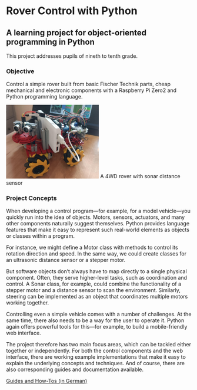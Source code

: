 # Rover Control with Python

## A learning project for object-oriented programming in Python

This project addresses pupils of nineth to tenth grade.

### Objective

Control a simple rover built from basic Fischer Technik parts, cheap mechanical
and electronic components with a Raspberry Pi Zero2 and Python programming language. 
 
<img src="docs/images/rover2.png" alt="a 4WD rover" style="width:50%; height:auto;">
A 4WD rover with sonar distance sensor 

### Project Concepts
When developing a control program—for example, for a model vehicle—you quickly 
run into the idea of objects. Motors, sensors, actuators, and many other components 
naturally suggest themselves. Python provides language features that make it easy 
to represent such real-world elements as objects or classes within a program.

For instance, we might define a Motor class with methods to control its 
rotation direction and speed. In the same way, we could create classes for an 
ultrasonic distance sensor or a stepper motor.

But software objects don’t always have to map directly to a single physical component. 
Often, they serve higher-level tasks, such as coordination and control. 
A Sonar class, for example, could combine the functionality of a stepper motor and a 
distance sensor to scan the environment. Similarly, steering can be implemented as an object 
that coordinates multiple motors working together.

Controlling even a simple vehicle comes with a number of challenges. 
At the same time, there also needs to be a way for the user to operate it. 
Python again offers powerful tools for this—for example, 
to build a mobile-friendly web interface.

The project therefore has two main focus areas, which can be tackled either 
together or independently. For both the control components and the web interface, 
there are working example implementations that make it easy to explain the underlying 
concepts and techniques. And of course, there are also corresponding guides and 
documentation available.

[Guides and How-Tos (in German)](docs/Docs.md)
